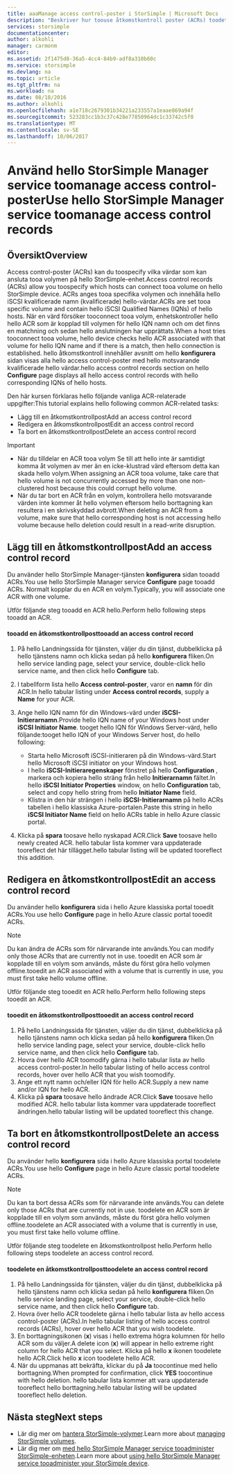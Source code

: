 ```yaml
---
title: aaaManage access control-poster i StorSimple | Microsoft Docs
description: "Beskriver hur toouse åtkomstkontroll poster (ACRs) toodetermine vilka värdar som kan ansluta tooa volymen på hello StorSimple-enhet."
services: storsimple
documentationcenter: 
author: alkohli
manager: carmonm
editor: 
ms.assetid: 2f1475d8-36a5-4cc4-84b9-adf8a310b60c
ms.service: storsimple
ms.devlang: na
ms.topic: article
ms.tgt_pltfrm: na
ms.workload: na
ms.date: 08/18/2016
ms.author: alkohli
ms.openlocfilehash: a1e718c2679301b34221a233557a1eaae869a94f
ms.sourcegitcommit: 523283cc1b3c37c428e77850964dc1c33742c5f0
ms.translationtype: MT
ms.contentlocale: sv-SE
ms.lasthandoff: 10/06/2017
---
```

# <a name="use-hello-storsimple-manager-service-toomanage-access-control-records"></a><span data-ttu-id="f38e5-103">Använd hello StorSimple Manager service toomanage access control-poster</span><span class="sxs-lookup"><span data-stu-id="f38e5-103">Use hello StorSimple Manager service toomanage access control records</span></span>
## <a name="overview"></a><span data-ttu-id="f38e5-104">Översikt</span><span class="sxs-lookup"><span data-stu-id="f38e5-104">Overview</span></span>
<span data-ttu-id="f38e5-105">Access control-poster (ACRs) kan du toospecify vilka värdar som kan ansluta tooa volymen på hello StorSimple-enhet.</span><span class="sxs-lookup"><span data-stu-id="f38e5-105">Access control records (ACRs) allow you toospecify which hosts can connect tooa volume on hello StorSimple device.</span></span> <span data-ttu-id="f38e5-106">ACRs anges tooa specifika volymen och innehålla hello iSCSI kvalificerade namn (kvalificerade) hello-värdar.</span><span class="sxs-lookup"><span data-stu-id="f38e5-106">ACRs are set tooa specific volume and contain hello iSCSI Qualified Names (IQNs) of hello hosts.</span></span> <span data-ttu-id="f38e5-107">När en värd försöker tooconnect tooa volym, enhetskontroller hello hello ACR som är kopplad till volymen för hello IQN namn och om det finns en matchning och sedan hello anslutningen har upprättats.</span><span class="sxs-lookup"><span data-stu-id="f38e5-107">When a host tries tooconnect tooa volume, hello device checks hello ACR associated with that volume for hello IQN name and if there is a match, then hello connection is established.</span></span> <span data-ttu-id="f38e5-108">hello åtkomstkontroll innehåller avsnitt om hello **konfigurera** sidan visas alla hello access control-poster med hello motsvarande kvalificerade hello värdar.</span><span class="sxs-lookup"><span data-stu-id="f38e5-108">hello access control records section on hello **Configure** page displays all hello access control records with hello corresponding IQNs of hello hosts.</span></span>

<span data-ttu-id="f38e5-109">Den här kursen förklaras hello följande vanliga ACR-relaterade uppgifter:</span><span class="sxs-lookup"><span data-stu-id="f38e5-109">This tutorial explains hello following common ACR-related tasks:</span></span>

* <span data-ttu-id="f38e5-110">Lägg till en åtkomstkontrollpost</span><span class="sxs-lookup"><span data-stu-id="f38e5-110">Add an access control record</span></span> 
* <span data-ttu-id="f38e5-111">Redigera en åtkomstkontrollpost</span><span class="sxs-lookup"><span data-stu-id="f38e5-111">Edit an access control record</span></span> 
* <span data-ttu-id="f38e5-112">Ta bort en åtkomstkontrollpost</span><span class="sxs-lookup"><span data-stu-id="f38e5-112">Delete an access control record</span></span> 

> [!IMPORTANT]
> * <span data-ttu-id="f38e5-113">När du tilldelar en ACR tooa volym Se till att hello inte är samtidigt komma åt volymen av mer än en icke-klustrad värd eftersom detta kan skada hello volym.</span><span class="sxs-lookup"><span data-stu-id="f38e5-113">When assigning an ACR tooa volume, take care that hello volume is not concurrently accessed by more than one non-clustered host because this could corrupt hello volume.</span></span> 
> * <span data-ttu-id="f38e5-114">När du tar bort en ACR från en volym, kontrollera hello motsvarande värden inte kommer åt hello volymen eftersom hello borttagning kan resultera i en skrivskyddad avbrott.</span><span class="sxs-lookup"><span data-stu-id="f38e5-114">When deleting an ACR from a volume, make sure that hello corresponding host is not accessing hello volume because hello deletion could result in a read-write disruption.</span></span>
> 
> 

## <a name="add-an-access-control-record"></a><span data-ttu-id="f38e5-115">Lägg till en åtkomstkontrollpost</span><span class="sxs-lookup"><span data-stu-id="f38e5-115">Add an access control record</span></span>
<span data-ttu-id="f38e5-116">Du använder hello StorSimple Manager-tjänsten **konfigurera** sidan tooadd ACRs.</span><span class="sxs-lookup"><span data-stu-id="f38e5-116">You use hello StorSimple Manager service **Configure** page tooadd ACRs.</span></span> <span data-ttu-id="f38e5-117">Normalt kopplar du en ACR en volym.</span><span class="sxs-lookup"><span data-stu-id="f38e5-117">Typically, you will associate one ACR with one volume.</span></span>

<span data-ttu-id="f38e5-118">Utför följande steg tooadd en ACR hello.</span><span class="sxs-lookup"><span data-stu-id="f38e5-118">Perform hello following steps tooadd an ACR.</span></span>

#### <a name="tooadd-an-access-control-record"></a><span data-ttu-id="f38e5-119">tooadd en åtkomstkontrollpost</span><span class="sxs-lookup"><span data-stu-id="f38e5-119">tooadd an access control record</span></span>
1. <span data-ttu-id="f38e5-120">På hello Landningssida för tjänsten, väljer du din tjänst, dubbelklicka på hello tjänstens namn och klicka sedan på hello **konfigurera** fliken.</span><span class="sxs-lookup"><span data-stu-id="f38e5-120">On hello service landing page, select your service, double-click hello service name, and then click hello **Configure** tab.</span></span>
2. <span data-ttu-id="f38e5-121">I tabellform lista hello **Access control-poster**, varor en **namn** för din ACR.</span><span class="sxs-lookup"><span data-stu-id="f38e5-121">In hello tabular listing under **Access control records**, supply a **Name** for your ACR.</span></span>
3. <span data-ttu-id="f38e5-122">Ange hello IQN namn för din Windows-värd under **iSCSI-Initierarnamn**.</span><span class="sxs-lookup"><span data-stu-id="f38e5-122">Provide hello IQN name of your Windows host under **iSCSI Initiator Name**.</span></span> <span data-ttu-id="f38e5-123">tooget hello IQN för Windows Server-värd, hello följande:</span><span class="sxs-lookup"><span data-stu-id="f38e5-123">tooget hello IQN of your Windows Server host, do hello following:</span></span>
   
   * <span data-ttu-id="f38e5-124">Starta hello Microsoft iSCSI-initieraren på din Windows-värd.</span><span class="sxs-lookup"><span data-stu-id="f38e5-124">Start hello Microsoft iSCSI initiator on your Windows host.</span></span>
   * <span data-ttu-id="f38e5-125">I hello **iSCSI-Initieraregenskaper** fönstret på hello **Configuration** , markera och kopiera hello sträng från hello **Initierarnamn** fältet.</span><span class="sxs-lookup"><span data-stu-id="f38e5-125">In hello **iSCSI Initiator Properties** window, on hello **Configuration** tab, select and copy hello string from hello **Initiator Name** field.</span></span>
   * <span data-ttu-id="f38e5-126">Klistra in den här strängen i hello **iSCSI-Initierarnamn** på hello ACRs tabellen i hello klassiska Azure-portalen.</span><span class="sxs-lookup"><span data-stu-id="f38e5-126">Paste this string in hello **iSCSI Initiator Name** field on hello ACRs table in hello Azure classic portal.</span></span>
4. <span data-ttu-id="f38e5-127">Klicka på **spara** toosave hello nyskapad ACR.</span><span class="sxs-lookup"><span data-stu-id="f38e5-127">Click **Save** toosave hello newly created ACR.</span></span> <span data-ttu-id="f38e5-128">hello tabular lista kommer vara uppdaterade tooreflect det här tillägget.</span><span class="sxs-lookup"><span data-stu-id="f38e5-128">hello tabular listing will be updated tooreflect this addition.</span></span>

## <a name="edit-an-access-control-record"></a><span data-ttu-id="f38e5-129">Redigera en åtkomstkontrollpost</span><span class="sxs-lookup"><span data-stu-id="f38e5-129">Edit an access control record</span></span>
<span data-ttu-id="f38e5-130">Du använder hello **konfigurera** sida i hello Azure klassiska portal tooedit ACRs.</span><span class="sxs-lookup"><span data-stu-id="f38e5-130">You use hello **Configure** page in hello Azure classic portal tooedit ACRs.</span></span> 

> [!NOTE]
> <span data-ttu-id="f38e5-131">Du kan ändra de ACRs som för närvarande inte används.</span><span class="sxs-lookup"><span data-stu-id="f38e5-131">You can modify only those ACRs that are currently not in use.</span></span> <span data-ttu-id="f38e5-132">tooedit en ACR som är kopplade till en volym som används, måste du först göra hello volymen offline.</span><span class="sxs-lookup"><span data-stu-id="f38e5-132">tooedit an ACR associated with a volume that is currently in use, you must first take hello volume offline.</span></span>
> 
> 

<span data-ttu-id="f38e5-133">Utför följande steg tooedit en ACR hello.</span><span class="sxs-lookup"><span data-stu-id="f38e5-133">Perform hello following steps tooedit an ACR.</span></span>

#### <a name="tooedit-an-access-control-record"></a><span data-ttu-id="f38e5-134">tooedit en åtkomstkontrollpost</span><span class="sxs-lookup"><span data-stu-id="f38e5-134">tooedit an access control record</span></span>
1. <span data-ttu-id="f38e5-135">På hello Landningssida för tjänsten, väljer du din tjänst, dubbelklicka på hello tjänstens namn och klicka sedan på hello **konfigurera** fliken.</span><span class="sxs-lookup"><span data-stu-id="f38e5-135">On hello service landing page, select your service, double-click hello service name, and then click hello **Configure** tab.</span></span>
2. <span data-ttu-id="f38e5-136">Hovra över hello ACR toomodify gärna i hello tabular lista av hello access control-poster.</span><span class="sxs-lookup"><span data-stu-id="f38e5-136">In hello tabular listing of hello access control records, hover over hello ACR that you wish toomodify.</span></span>
3. <span data-ttu-id="f38e5-137">Ange ett nytt namn och/eller IQN för hello ACR.</span><span class="sxs-lookup"><span data-stu-id="f38e5-137">Supply a new name and/or IQN for hello ACR.</span></span>
4. <span data-ttu-id="f38e5-138">Klicka på **spara** toosave hello ändrade ACR.</span><span class="sxs-lookup"><span data-stu-id="f38e5-138">Click **Save** toosave hello modified ACR.</span></span> <span data-ttu-id="f38e5-139">hello tabular lista kommer vara uppdaterade tooreflect ändringen.</span><span class="sxs-lookup"><span data-stu-id="f38e5-139">hello tabular listing will be updated tooreflect this change.</span></span>

## <a name="delete-an-access-control-record"></a><span data-ttu-id="f38e5-140">Ta bort en åtkomstkontrollpost</span><span class="sxs-lookup"><span data-stu-id="f38e5-140">Delete an access control record</span></span>
<span data-ttu-id="f38e5-141">Du använder hello **konfigurera** sida i hello Azure klassiska portal toodelete ACRs.</span><span class="sxs-lookup"><span data-stu-id="f38e5-141">You use hello **Configure** page in hello Azure classic portal toodelete ACRs.</span></span> 

> [!NOTE]
> <span data-ttu-id="f38e5-142">Du kan ta bort dessa ACRs som för närvarande inte används.</span><span class="sxs-lookup"><span data-stu-id="f38e5-142">You can delete only those ACRs that are currently not in use.</span></span> <span data-ttu-id="f38e5-143">toodelete en ACR som är kopplade till en volym som används, måste du först göra hello volymen offline.</span><span class="sxs-lookup"><span data-stu-id="f38e5-143">toodelete an ACR associated with a volume that is currently in use, you must first take hello volume offline.</span></span>
> 
> 

<span data-ttu-id="f38e5-144">Utför följande steg toodelete en åtkomstkontrollpost hello.</span><span class="sxs-lookup"><span data-stu-id="f38e5-144">Perform hello following steps toodelete an access control record.</span></span>

#### <a name="toodelete-an-access-control-record"></a><span data-ttu-id="f38e5-145">toodelete en åtkomstkontrollpost</span><span class="sxs-lookup"><span data-stu-id="f38e5-145">toodelete an access control record</span></span>
1. <span data-ttu-id="f38e5-146">På hello Landningssida för tjänsten, väljer du din tjänst, dubbelklicka på hello tjänstens namn och klicka sedan på hello **konfigurera** fliken.</span><span class="sxs-lookup"><span data-stu-id="f38e5-146">On hello service landing page, select your service, double-click hello service name, and then click hello **Configure** tab.</span></span>
2. <span data-ttu-id="f38e5-147">Hovra över hello ACR toodelete gärna i hello tabular lista av hello access control-poster (ACRs).</span><span class="sxs-lookup"><span data-stu-id="f38e5-147">In hello tabular listing of hello access control records (ACRs), hover over hello ACR that you wish toodelete.</span></span>
3. <span data-ttu-id="f38e5-148">En borttagningsikonen (**x**) visas i hello extrema högra kolumnen för hello ACR som du väljer.</span><span class="sxs-lookup"><span data-stu-id="f38e5-148">A delete icon (**x**) will appear in hello extreme right column for hello ACR that you select.</span></span> <span data-ttu-id="f38e5-149">Klicka på hello **x** ikonen toodelete hello ACR.</span><span class="sxs-lookup"><span data-stu-id="f38e5-149">Click hello **x** icon toodelete hello ACR.</span></span>
4. <span data-ttu-id="f38e5-150">När du uppmanas att bekräfta, klickar du på **Ja** toocontinue med hello borttagning.</span><span class="sxs-lookup"><span data-stu-id="f38e5-150">When prompted for confirmation, click **YES** toocontinue with hello deletion.</span></span> <span data-ttu-id="f38e5-151">hello tabular lista kommer att vara uppdaterade tooreflect hello borttagning.</span><span class="sxs-lookup"><span data-stu-id="f38e5-151">hello tabular listing will be updated tooreflect hello deletion.</span></span>

## <a name="next-steps"></a><span data-ttu-id="f38e5-152">Nästa steg</span><span class="sxs-lookup"><span data-stu-id="f38e5-152">Next steps</span></span>
* <span data-ttu-id="f38e5-153">Lär dig mer om [hantera StorSimple-volymer](storsimple-manage-volumes.md).</span><span class="sxs-lookup"><span data-stu-id="f38e5-153">Learn more about [managing StorSimple volumes](storsimple-manage-volumes.md).</span></span>
* <span data-ttu-id="f38e5-154">Lär dig mer om [med hello StorSimple Manager service tooadminister StorSimple-enheten](storsimple-manager-service-administration.md).</span><span class="sxs-lookup"><span data-stu-id="f38e5-154">Learn more about [using hello StorSimple Manager service tooadminister your StorSimple device](storsimple-manager-service-administration.md).</span></span>

